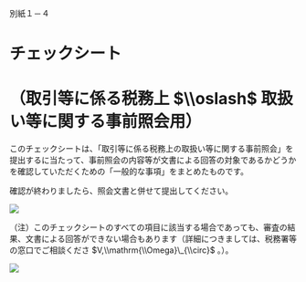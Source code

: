 別紙１－４

# チェックシート

# （取引等に係る税務上 $\\oslash$ 取扱い等に関する事前照会用）

このチェックシートは、「取引等に係る税務上の取扱い等に関する事前照会」を提出するに当たって、事前照会の内容等が文書による回答の対象であるかどうかを確認していただくための「一般的な事項」をまとめたものです。

確認が終わりましたら、照会文書と併せて提出してください。

![](https://www.nta.go.jp/tmp/28b1ea6e-26f1-4271-b1ea-3794fab4a0d7/images/55979a8565a5ddef16f4e08a680f8d98721a6909b793193295d0684c45789c6c.jpg)

（注）このチェックシートのすべての項目に該当する場合であっても、審査の結果、文書による回答ができない場合もあります（詳細につきましては、税務署等の窓口でご相談くださ $V,\\mathrm{\\Omega}\_{\\circ}$ 。）。

![](https://www.nta.go.jp/tmp/28b1ea6e-26f1-4271-b1ea-3794fab4a0d7/images/a644d6e40c73735c394b920e864bd2dca69ad6928ca93907a656c0c1a72eb1ff.jpg)